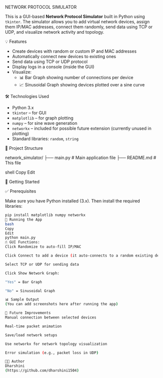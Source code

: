  NETWORK PROTOCOL SIMULATOR

This is a GUI-based **Network Protocol Simulator** built in Python using `tkinter`. The simulator allows you to add virtual network devices, assign them IP/MAC addresses, connect them randomly, send data using TCP or UDP, and visualize network activity and topology.

💡 Features

- Create devices with random or custom IP and MAC addresses
- Automatically connect new devices to existing ones
- Send data using TCP or UDP protocol
- Display logs in a console (inside the GUI)
- Visualize:
  - 📊 Bar Graph showing number of connections per device
  - 📈 Sinusoidal Graph showing devices plotted over a sine curve

🛠️ Technologies Used

- Python 3.x
- `tkinter` – for GUI
- `matplotlib` – for graph plotting
- `numpy` – for sine wave generation
- `networkx` – included for possible future extension (currently unused in plotting)
- Standard libraries: `random`, `string`

📂 Project Structure

network_simulator/
├── main.py # Main application file
├── README.md # This file

shell
Copy
Edit

🚀 Getting Started

 ✅ Prerequisites

Make sure you have Python installed (3.x). Then install the required libraries:

```bash
pip install matplotlib numpy networkx
🧪 Running the App
bash
Copy
Edit
python main.py
🖱 GUI Functions:
Click Randomize to auto-fill IP/MAC

Click Connect to add a device (it auto-connects to a random existing device)

Select TCP or UDP for sending data

Click Show Network Graph:

"Yes" = Bar Graph

"No" = Sinusoidal Graph

📊 Sample Output
(You can add screenshots here after running the app)

🌟 Future Improvements
Manual connection between selected devices

Real-time packet animation

Save/load network setups

Use networkx for network topology visualization

Error simulation (e.g., packet loss in UDP)

👩‍💻 Author
Dharshini
(https://github.com/dharshini1504)

